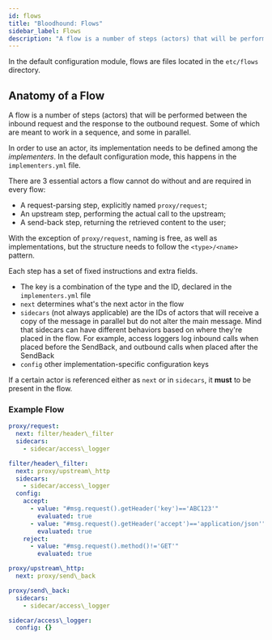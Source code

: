 ```yaml
---
id: flows
title: "Bloodhound: Flows"
sidebar_label: Flows
description: "A flow is a number of steps (actors) that will be performed between the inbound request and the response to the outbound request."
---
```


In the default configuration module, flows are files located in the `etc/flows` directory.

## Anatomy of a Flow

A flow is a number of steps (actors) that will be performed between the inbound request and the response to the outbound request. Some of which are meant to work in a sequence, and some in parallel.

In order to use an actor, its implementation needs to be defined among the _implementers_. In the default configuration mode, this happens in the `implementers.yml` file.

There are 3 essential actors a flow cannot do without and are required in every flow:

- A request-parsing step, explicitly named `proxy/request`;
- An upstream step, performing the actual call to the upstream;
- A send-back step, returning the retrieved content to the user;

With the exception of `proxy/request`, naming is free, as well as implementations, but the structure needs to follow the `<type>/<name>` pattern.

Each step has a set of fixed instructions and extra fields.

- The key is a combination of the type and the ID, declared in the `implementers.yml` file
- `next` determines what's the next actor in the flow
- `sidecars` (not always applicable) are the IDs of actors that will receive a copy of the message in parallel but do not alter the main message. Mind that sidecars can have different behaviors based on where they're placed in the flow. For example, access loggers log inbound calls when placed before the SendBack, and outbound calls when placed after the SendBack
- `config` other implementation-specific configuration keys

If a certain actor is referenced either as `next` or in `sidecars`, it **must** to be present in the flow.

### Example Flow

```yaml
proxy/request:
  next: filter/header\_filter
  sidecars:
    - sidecar/access\_logger

filter/header\_filter:
  next: proxy/upstream\_http
  sidecars:
    - sidecar/access\_logger
  config:
    accept:
      - value: "#msg.request().getHeader('key')=='ABC123'"
        evaluated: true
      - value: "#msg.request().getHeader('accept')=='application/json'"
        evaluated: true
    reject:
      - value: "#msg.request().method()!='GET'"
        evaluated: true

proxy/upstream\_http:
  next: proxy/send\_back

proxy/send\_back:
  sidecars:
    - sidecar/access\_logger

sidecar/access\_logger:
  config: {}
```